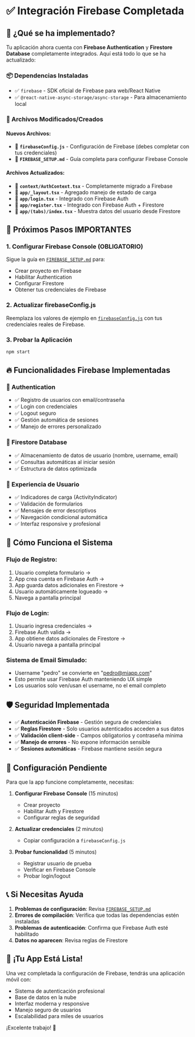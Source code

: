 # ✅ Integración Firebase Completada

## 🎯 ¿Qué se ha implementado?

Tu aplicación ahora cuenta con **Firebase Authentication** y **Firestore Database** completamente integrados. Aquí está todo lo que se ha actualizado:

### 📦 Dependencias Instaladas

- ✅ `firebase` - SDK oficial de Firebase para web/React Native
- ✅ `@react-native-async-storage/async-storage` - Para almacenamiento local

### 🔧 Archivos Modificados/Creados

#### Nuevos Archivos:

- 📄 **`firebaseConfig.js`** - Configuración de Firebase (debes completar con tus credenciales)
- 📄 **`FIREBASE_SETUP.md`** - Guía completa para configurar Firebase Console

#### Archivos Actualizados:

- 🔄 **`context/AuthContext.tsx`** - Completamente migrado a Firebase
- 🔄 **`app/_layout.tsx`** - Agregado manejo de estado de carga
- 🔄 **`app/login.tsx`** - Integrado con Firebase Auth
- 🔄 **`app/register.tsx`** - Integrado con Firebase Auth + Firestore
- 🔄 **`app/(tabs)/index.tsx`** - Muestra datos del usuario desde Firestore

## 🚀 Próximos Pasos IMPORTANTES

### 1. Configurar Firebase Console (OBLIGATORIO)

Sigue la guía en [`FIREBASE_SETUP.md`](FIREBASE_SETUP.md) para:

- Crear proyecto en Firebase
- Habilitar Authentication
- Configurar Firestore
- Obtener tus credenciales de Firebase

### 2. Actualizar firebaseConfig.js

Reemplaza los valores de ejemplo en [`firebaseConfig.js`](firebaseConfig.js) con tus credenciales reales de Firebase.

### 3. Probar la Aplicación

```bash
npm start
```

## 🔥 Funcionalidades Firebase Implementadas

### 🔐 Authentication

- ✅ Registro de usuarios con email/contraseña
- ✅ Login con credenciales
- ✅ Logout seguro
- ✅ Gestión automática de sesiones
- ✅ Manejo de errores personalizado

### 💾 Firestore Database

- ✅ Almacenamiento de datos de usuario (nombre, username, email)
- ✅ Consultas automáticas al iniciar sesión
- ✅ Estructura de datos optimizada

### 🎨 Experiencia de Usuario

- ✅ Indicadores de carga (ActivityIndicator)
- ✅ Validación de formularios
- ✅ Mensajes de error descriptivos
- ✅ Navegación condicional automática
- ✅ Interfaz responsive y profesional

## 📱 Cómo Funciona el Sistema

### Flujo de Registro:

1. Usuario completa formulario →
2. App crea cuenta en Firebase Auth →
3. App guarda datos adicionales en Firestore →
4. Usuario automáticamente logueado →
5. Navega a pantalla principal

### Flujo de Login:

1. Usuario ingresa credenciales →
2. Firebase Auth valida →
3. App obtiene datos adicionales de Firestore →
4. Usuario navega a pantalla principal

### Sistema de Email Simulado:

- Username "pedro" se convierte en "pedro@miapp.com"
- Esto permite usar Firebase Auth manteniendo UX simple
- Los usuarios solo ven/usan el username, no el email completo

## 🛡️ Seguridad Implementada

- ✅ **Autenticación Firebase** - Gestión segura de credenciales
- ✅ **Reglas Firestore** - Solo usuarios autenticados acceden a sus datos
- ✅ **Validación client-side** - Campos obligatorios y contraseña mínima
- ✅ **Manejo de errores** - No expone información sensible
- ✅ **Sesiones automáticas** - Firebase mantiene sesión segura

## 🔧 Configuración Pendiente

Para que la app funcione completamente, necesitas:

1. **Configurar Firebase Console** (15 minutos)

   - Crear proyecto
   - Habilitar Auth y Firestore
   - Configurar reglas de seguridad

2. **Actualizar credenciales** (2 minutos)

   - Copiar configuración a `firebaseConfig.js`

3. **Probar funcionalidad** (5 minutos)
   - Registrar usuario de prueba
   - Verificar en Firebase Console
   - Probar login/logout

## 📞 Si Necesitas Ayuda

1. **Problemas de configuración**: Revisa [`FIREBASE_SETUP.md`](FIREBASE_SETUP.md)
2. **Errores de compilación**: Verifica que todas las dependencias estén instaladas
3. **Problemas de autenticación**: Confirma que Firebase Auth esté habilitado
4. **Datos no aparecen**: Revisa reglas de Firestore

## 🎉 ¡Tu App Está Lista!

Una vez completada la configuración de Firebase, tendrás una aplicación móvil con:

- Sistema de autenticación profesional
- Base de datos en la nube
- Interfaz moderna y responsive
- Manejo seguro de usuarios
- Escalabilidad para miles de usuarios

¡Excelente trabajo! 🚀
